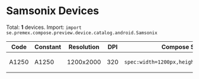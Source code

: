 # Samsonix Devices

Total: **1** devices. Import: `import se.premex.compose.preview.device.catalog.android.Samsonix`

| Code | Constant | Resolution | DPI | Compose Spec | Preview Usage |
|------|----------|------------|-----|-------------|---------------|
| A1250 | A1250 | 1200x2000 | 320 | `spec:width=1200px,height=2000px,dpi=320` | `@Preview(device = Samsonix.A1250)` |

<!-- Generated automatically. Do not edit manually. -->
